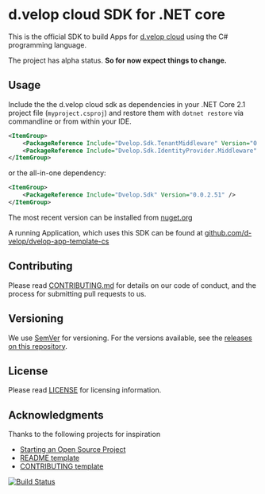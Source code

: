 # d.velop cloud SDK for .NET core

This is the official SDK to build Apps for [d.velop cloud](https://www.d-velop.de/cloud/) using 
the C# programming language.

The project has alpha status. **So for now expect things to change.** 



## Usage

Include the the d.velop cloud sdk as dependencies in your .NET Core 2.1 project file (`myproject.csproj`) and restore them with `dotnet restore` via commandline or from within your IDE.

```xml
<ItemGroup>
    <PackageReference Include="Dvelop.Sdk.TenantMiddleware" Version="0.0.2.51" />
    <PackageReference Include="Dvelop.Sdk.IdentityProvider.Middleware" Version="0.0.2.51" />
</ItemGroup>
```

or the all-in-one dependency:

```xml
<ItemGroup>
    <PackageReference Include="Dvelop.Sdk" Version="0.0.2.51" />
</ItemGroup>
```

The most recent version can be installed from [nuget.org](https://www.nuget.org/packages/Dvelop.Sdk)

A running Application, which uses this SDK can be found at [github.com/d-velop/dvelop-app-template-cs](https://github.com/d-velop/dvelop-app-template-cs)

## Contributing

Please read [CONTRIBUTING.md](CONTRIBUTING.md) for details on our code of conduct,
and the process for submitting pull requests to us.

## Versioning

We use [SemVer](http://semver.org/) for versioning. For the versions available, see 
the [releases on this repository](https://github.com/d-velop/dvelop-sdk-cs/releases). 

## License

Please read [LICENSE](LICENSE) for licensing information.

## Acknowledgments

Thanks to the following projects for inspiration

* [Starting an Open Source Project](https://opensource.guide/starting-a-project/)
* [README template](https://gist.github.com/PurpleBooth/109311bb0361f32d87a2)
* [CONTRIBUTING template](https://github.com/nayafia/contributing-template/blob/master/CONTRIBUTING-template.md)

[![Build Status](https://travis-ci.com/d-velop/dvelop-sdk-cs.svg?branch=master)](https://travis-ci.com/d-velop/dvelop-sdk-cs)
